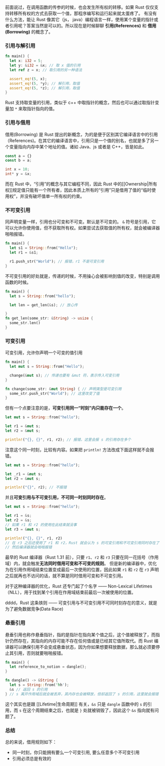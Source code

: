 前面说过，在调用函数的传参的时候，也会发生所有权的转移。如果 Rust 仅仅支持转移所有权的方式去获取一个值，那程序编写和运行起来就太蛋疼了。
有没有什么方法，能让 Rust 像其它（js， java）编程语言一样，使用某个变量的指针或者引用呢？答案当然是可以的。所以现在是时候聊聊 **引用(References)** 和 **借用(Borrowing)** 的概念了。

### 引用与解引用

```Rust
fn main() {
  let x: i32 = 5;
  let y: &i32 = &x; // 取 x 值的引用
  let ref z = x; // 取引用的另一种语法

  assert_eq!(5, x);
  assert_eq!(5, *y); // 解引用，取值
  assert_eq!(5, *z); // 解引用，取值
}
```

Rust 支持取变量的引用，类似于 c++ 中取指针的概念，然后也可以通过取指针变量加 `*` 来取指针指向的值。

### 引用与借用

借用(Borrowing) 是 Rust 提出的新概念，为的是便于区别其它编译语言中的引用（References)。在其它的编译语言中，引用只是一个值的别名，也就是多了另一个变量指向内存中某个地址的值。诸如 Java、js 或者是 C++，皆是如此。

```Javascript
const a = {}
const b = a;
```

```cpp
int x = 10;
int* y = &x;
```

而在 Rust 中，“引用”的概念与其它编程不同，因此 Rust 中的[[Ownership|所有权]]规定值只能有一个所有者，因此本质上所有的“引用”只是借用了值的“临时使用权”，并没有破坏值单一所有权的约束。

### 不可变引用

同声明变量一样，引用也分可变和不可变。默认是不可变的。
`&` 符号是引用，它可以允许你使用值，但不获取所有权。如果尝试去获取值的所有权，就会被编译器啪啪报错。

```Rust
fn main() {
  let s1 = String::from("Hello");
  let r1 = &s1;

  r1.push_str("World"); // 报错，r1 不是可变引用
}
```

不可变引用的好处就是，传递的时候，不用操心会被影响到值的改变，特别是调用函数的时候。

```Rust
fn main() {
  let s = String::from("hello");

  let len = get_len(&s); // 放心传

}
fn get_len(some_str: &String) -> usize {
  some_str.len()
}
```

### 可变引用

可变引用，允许你声明一个可变的值引用

```Rust
fn main() {
  let mut s = String::from("Hello");

  change(&mut s); // 传递也要有 &mut 符，表示传入可变引用
}

fn change(some_str: &mut String) { // 声明类型是可变引用
  some_str.push_str("World"); // 这里改变了值
}
```

但有一个点要注意的是，**可变引用同一“时刻”内只能存在一个**。

```Rust
let mut s = String::from("hello");

let r1 = &mut s;
let r2 = &mut s;

println!("{}, {}", r1, r2); // 报错，这里会报 s 的引用存在多个
```

注意这个同一时刻，比较有内容。如果把 `println!` 方法改成下面这样就不会报错。

```Rust
let mut s = String::from("hello");

let _r1 = &mut s;
let r2 = &mut s;

println!("{}", r2); // 不报错

```

并且**可变引用与不可变引用，不可同一时刻同时存在**。

```Rust
let mut s = String::from("hello");

let r1 = &s;
let r2 = &s;
// 如果 r1 和 r2 的使用在此结束就没事
let r3 = &mut s;

println!("{}, {}", r1, r2)
// 在 r3 之后还使用了 r1 和 r2，Rust 就会认为 s 的可变引用和不可变引用同时存在了
// 然后编译器就会啪啪报错
```

最早的 Rust 编译器（Rust 1.31 前），只要 `r1`、`r2` 和 `r3` 只要在同一花括号（作用域）内，就会触发**无法同时借用可变和不可变的规则**。
但是新的编译器中，优化为在引用作用域结束位置变成最后一次使用的位置，因此如果 `r1` 和 `r2` 在 `r3` 声明之后就再也不访问的话，就不算是同时借用可变和不可变引用。

对于这种编译器的优化，Rust 还专门起了个名字 —— Non-Lexical Lifetimes（NLL），用于找到某个引用在作用域结束前最后一次被使用的位置。

dddd，Rust 这条铁则 —— 可变引用与不可变引用不可同时刻存在的意义，就是为了避免数据竞争(Data Race)

### 悬垂引用

悬垂引用也称作悬垂指针，指的是指针在指向某个值之后，这个值被释放了，而指针仍然存在，其指向的内存可能不存在任何值或是已经其它值所取代。而 Rust 编译器可以确保引用不会变成悬垂状态，因为你如果想要释放数据，那么就必须要停止其引用，否则就要啪啪报错。

```Rust
fn main() {
  let reference_to_notion = dangle();
}

fn dangle() -> &String {
  let s = String::from('hh');
  &s // 返回 s 的引用
} // s 离开作用域后就会被丢弃，其内存也会被释放，但却返回了 s 的引用，这里就会报错
```

这个其实也是跟 [[Lifetime|生命周期]] 有关，`&s` 只是 `dangle` 函数中的 `s` 的引用，而 `s` 在这个周期结束之后，也就是 `}` 处就被销毁了，因此这个 `&s` 指向就有问题了。

### 总结

总的来说，借用规则如下：

- 同一时刻，你只能拥有要么一个可变引用, 要么任意多个不可变引用
- 引用必须总是有效的
